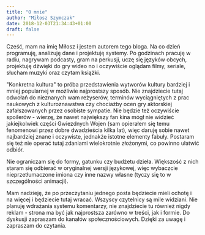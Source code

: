 ```yaml
---
title: "O mnie"
author: "Miłosz Szymczak"
date: 2018-12-03T21:34:43+01:00
draft: false
---
```


Cześć, mam na imię Miłosz i jestem autorem tego bloga. Na co dzień programuję, analizuję dane i projektuję systemy. Po godzinach pracuję w radiu, nagrywam podcasty, gram na perkusji, uczę się języków obcych, projektuję dźwięki do gry wideo no i oczywiście oglądam filmy, seriale, słucham muzyki oraz czytam książki.

"Konkretna kultura" to próba przedstawienia wytworów kultury bardziej i mniej popularnej w możliwie najprostszy sposób. Nie znajdziecie tutaj odwołań do nieznanych wam reżyserów, terminów wyciągniętych z prac naukowych z kulturoznawstwa czy chociażby ocen gry aktorskiej zafałszowanych przez osobiste sympatie. Nie będzie też oczywiście spoilerów - wierzę, że nawet największy fan kina mógł nie widzieć jakiejkolwiek części Gwiezdnych Wojen (sam opierałem się temu fenomenowi przez dobre dwadzieścia kilka lat), więc daruję sobie nawet najbardziej znane i oczywiste, jednakże istotne elementy fabuły. Postaram się też nie operać tutaj zdaniami wielokrotnie złożonymi, co powinno ułatwić odbiór.

Nie ograniczam się do formy, gatunku czy budżetu dzieła. Większość z nich staram się odbierać w oryginalnej wersji językowej, więc wybaczcie nieprzetłumaczone imiona czy inne nazwy własne (tyczy się to w szczególności animacji). 

Mam nadzieję, że po przeczytaniu jednego posta będziecie mieli ochotę i na więcej i będziecie tutaj wracać. Wszyscy czytelnicy są mile widziani. Nie planuję wdrażania systemu komentarzy, nie znajdziecie tu również nigdy reklam - strona ma być jak najprostsza zarówno w treści, jak i formie. Do dyskusji zapraszam do kanałów społecznościowych. Dzięki za uwagę i zapraszam do czytania.